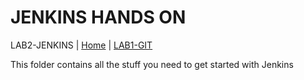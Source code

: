 # JENKINS HANDS ON 

LAB2-JENKINS |
[Home](CICD_ESSENTIALS) |
[LAB1-GIT](../LAB1-GIT/README.md) 


This folder contains all the stuff you need to get started with Jenkins 